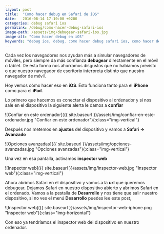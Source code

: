 ```yaml
---
layout: post
title:  "Como hacer debug en Safari de iOS"
date:   2016-08-14 17:10:00 +0200
categories: debug safari ios
permalink: /debug/como-hacer-debug-safari-ios
image-path: /assets/img/debugear-safari-ios.jpg
image-alt: "Como hacer debug en iOS"
keywords: "debug ios, debug, como hacer debug safari ios, como hacer debug en ios, debugear safari ios"
---
```

Cada vez los navegadores nos ayudan más a simular navegadores de móviles, 
pero siempre da más confianza **debugear** directamente en el móvil o tablet. 
De esta forma nos ahorramos disgustos que no habíamos previsto o que 
nuestro navegador de escritorio interpreta distinto que nuestro navegador de móvil.

Hoy vemos cómo hacer eso en **iOS**. Esto funciona tanto para el **iPhone** como para el **iPad**.

Lo primero que hacemos es conectar el dispositivo al ordenador y si nos 
sale en el dispositivo la siguiente alerta le damos a **confiar**

<div class="text-center" markdown="1">
![Confiar en este ordenador]({{ site.baseurl }}/assets/img/confiar-en-este-ordenador.jpg "Confiar en este ordenador"){:class="img-vertical"}
</div>

Después nos metemos en **ajustes** del dispositivo y vamos a **Safari -> Avanzado**

<div class="text-center" markdown="1">
![Opciones avanzadas]({{ site.baseurl }}/assets/img/opciones-avanzadas.jpg "Opciones avanzadas"){:class="img-vertical"}
</div>

Una vez en esa pantalla, activamos **inspector web**

<div class="text-center" markdown="1">
![Inspector web]({{ site.baseurl }}/assets/img/inspector-web.jpg "Inspector web"){:class="img-vertical"}
</div>

Ahora abrimos Safari en el dispositivo y vamos a la **url** que queremos debugear. 
Dejamos Safari en nuestro dispositivo abierto y abrimos Safari en el ordenado. 
Vamos a la pestalla de **Desarrollo** y nos tiene que salir nuestro dispositivo, 
si no ves el menú **Desarrollo** puedes lee este post,
 
<div class="text-center" markdown="1">
![Inspector web]({{ site.baseurl }}/assets/img/inspector-web-iphone.png "Inspector web"){:class="img-horizontal"}
</div>

Con eso ya tendríamos el inspector web  del dispositivo en nuestro ordenador.